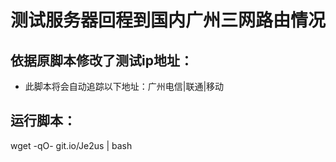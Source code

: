 #  测试服务器回程到国内广州三网路由情况
## 依据原脚本修改了测试ip地址：
* 此脚本将会自动追踪以下地址：广州电信|联通|移动

## 运行脚本：
wget -qO- git.io/Je2us | bash


